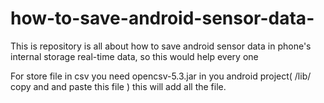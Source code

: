 # how-to-save-android-sensor-data-
This is repository is all about how to save  android sensor data in phone's internal storage real-time data, so this would help every one

For store file in csv you need  opencsv-5.3.jar  in you android project( /lib/ copy and and paste this file ) this will add all the file.


